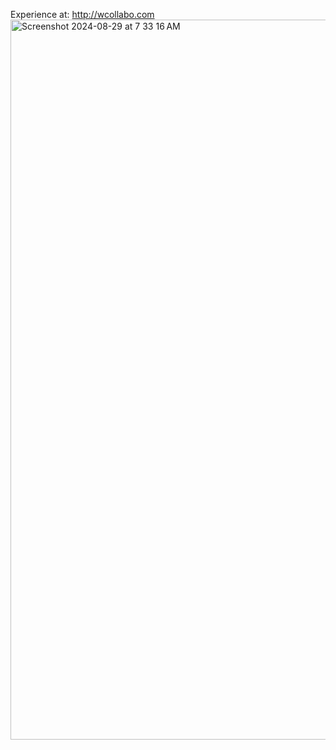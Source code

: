 Experience at: http://wcollabo.com
<img width="1152" alt="Screenshot 2024-08-29 at 7 33 16 AM" src="https://github.com/user-attachments/assets/158139fc-062f-4429-af4f-903839062153">
